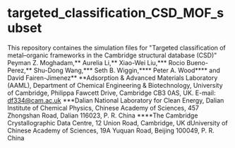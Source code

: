 # targeted_classification_CSD_MOF_subset
This repository containes the simulation files for 
"Targeted classification of metal–organic frameworks in the Cambridge structural database (CSD)"
Peyman Z. Moghadam,** Aurelia Li,** Xiao-Wei Liu,*** Rocio Bueno-Perez,** Shu-Dong Wang,*** Seth B. Wiggin,**** Peter A. Wood**** and David Fairen-Jimenez** 
**Adsorption & Advanced Materials Laboratory (AAML), Department of Chemical Engineering & Biotechnology, University of Cambridge, Philippa Fawcett Drive, Cambridge CB3 0AS, UK. E-mail: df334@cam.ac.uk
***Dalian National Laboratory for Clean Energy, Dalian Institute of Chemical Physics, Chinese Academy of Sciences, 457 Zhongshan Road, Dalian 116023, P. R. China
****The Cambridge Crystallographic Data Centre, 12 Union Road, Cambridge, UK
dUniversity of Chinese Academy of Sciences, 19A Yuquan Road, Beijing 100049, P. R. China
